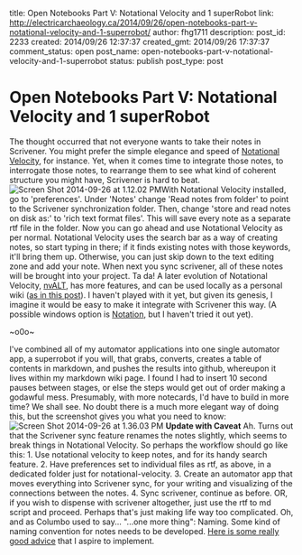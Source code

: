 title: Open Notebooks Part V: Notational Velocity and 1 superRobot
link: http://electricarchaeology.ca/2014/09/26/open-notebooks-part-v-notational-velocity-and-1-superrobot/
author: fhg1711
description: 
post_id: 2233
created: 2014/09/26 12:37:37
created_gmt: 2014/09/26 17:37:37
comment_status: open
post_name: open-notebooks-part-v-notational-velocity-and-1-superrobot
status: publish
post_type: post

# Open Notebooks Part V: Notational Velocity and 1 superRobot

The thought occurred that not everyone wants to take their notes in Scrivener. You might prefer the simple elegance and speed of [Notational Velocity](http://notational.net/), for instance. Yet, when it comes time to integrate those notes, to interrogate those notes, to rearrange them to see what kind of coherent structure you might have, Scrivener is hard to beat. ![Screen Shot 2014-09-26 at 1.12.02 PM](http://electricarchaeologist.files.wordpress.com/2014/09/screen-shot-2014-09-26-at-1-12-02-pm.png?w=226)With Notational Velocity installed, go to 'preferences'. Under 'Notes' change 'Read notes from folder' to point to the Scrivener synchronization folder. Then, change 'store and read notes on disk as:' to 'rich text format files'. This will save every note as a separate rtf file in the folder. Now you can go ahead and use Notational Velocity as per normal. Notational Velocity uses the search bar as a way of creating notes, so start typing in there; if it finds existing notes with those keywords, it'll bring them up. Otherwise, you can just skip down to the text editing zone and add your note. When next you sync scrivener, all of these notes will be brought into your project. Ta da! A later evolution of Notational Velocity, [nvALT](http://brettterpstra.com/projects/nvalt/), has more features, and can be used locally as a personal wiki ([as in this post](http://www.christopher-mayo.com/?p=51)). I haven't played with it yet, but given its genesis, I imagine it would be easy to make it integrate with Scrivener this way. (A possible windows option is [Notation](http://getnotation.com/), but I haven't tried it out yet). 

~o0o~

I've combined all of my automator applications into one single automator app, a superrobot if you will, that grabs, converts, creates a table of contents in markdown, and pushes the results into github, whereupon it lives within my markdown wiki page. I found I had to insert 10 second pauses between stages, or else the steps would get out of order making a godawful mess. Presumably, with more notecards, I'd have to build in more time? We shall see. No doubt there is a much more elegant way of doing this, but the screenshot gives you what you need to know: ![Screen Shot 2014-09-26 at 1.36.03 PM](http://electricarchaeologist.files.wordpress.com/2014/09/screen-shot-2014-09-26-at-1-36-03-pm.png) **Update with Caveat** Ah. Turns out that the Scrivener sync feature renames the notes slightly, which seems to break things in Notational Velocity. So perhaps the workflow should go like this: 1\. Use notational velocity to keep notes, and for its handy search feature. 2\. Have preferences set to individual files as rtf, as above, in a dedicated folder just for notational-velocity. 3\. Create an automator app that moves everything into Scrivener sync, for your writing and visualizing of the connections between the notes. 4\. Sync scrivener, continue as before. OR, if you wish to dispense with scrivener altogether, just use the rtf to md script and proceed. Perhaps that's just making life way too complicated. Oh, and as Columbo used to say... "...one more thing": Naming. Some kind of naming convention for notes needs to be developed. [Here is some really good advice](http://bettermess.com/naming-files-and-avoiding-folders/) that I aspire to implement.